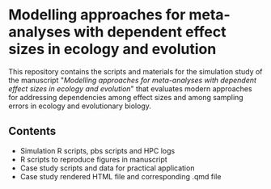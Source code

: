 #  Modelling approaches for meta-analyses with dependent effect sizes in ecology and evolution

This repository contains the scripts and materials for the simulation study of the manuscript "*Modelling approaches for meta-analyses with dependent effect sizes in ecology and evolution*" that evaluates modern approaches for addressing dependencies among effect sizes and among sampling errors in ecology and evolutionary biology.

## Contents

- Simulation R scripts, pbs scripts and HPC logs
- R scripts to reproduce figures in manuscript
- Case study scripts and data for practical application
- Case study rendered HTML file and corresponding .qmd file
